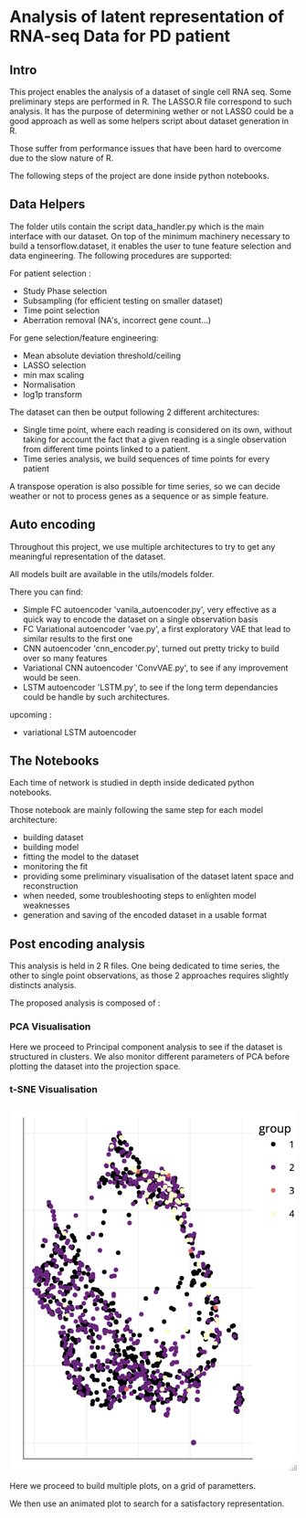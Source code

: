 # Analysis of latent representation of RNA-seq Data for PD patient


## Intro 

This project enables the analysis of a dataset of single cell RNA seq. Some preliminary steps are performed in R. The LASSO.R file correspond to such analysis. It has the purpose of determining wether or not LASSO could be a good approach as well as some helpers script about dataset generation in R.

Those suffer from performance issues that have been hard to overcome due to the slow nature of R.

The following steps of the project are done inside python notebooks.

 
## Data Helpers

The folder utils contain the script data_handler.py which is the main interface with our dataset.
On top of the minimum machinery necessary to build a tensorflow.dataset, it enables the user to tune feature selection and data engineering.
The following procedures are supported:


For patient selection :

- Study Phase selection
- Subsampling (for efficient testing on smaller dataset)
- Time point selection
- Aberration removal (NA's, incorrect gene count...)


For gene selection/feature engineering:

- Mean absolute deviation threshold/ceiling
- LASSO selection
- min max scaling
- Normalisation
- log1p transform

The dataset can then be output following 2 different architectures:

- Single time point, where each reading is considered on its own, without taking for account the fact that a given reading is a single observation from different time points linked to a patient.
- Time series analysis, we build sequences of time points for every patient

A transpose operation is also possible for time series, so we can decide weather or not to process genes as a sequence or as simple feature.


## Auto encoding

Throughout this project, we use multiple architectures to try to get any meaningful representation of the dataset.

All models built are available in the utils/models folder.

There you can find:

- Simple FC autoencoder 'vanila_autoencoder.py', very effective as a quick way to encode the dataset on a single observation basis
- FC Variational autoencoder 'vae.py', a first exploratory VAE that lead to similar results to the first one
- CNN autoencoder 'cnn_encoder.py', turned out pretty tricky to build over so many features
- Variational CNN autoencoder 'ConvVAE.py', to see if any improvement would be seen.
- LSTM autoencoder 'LSTM.py', to see if the long term dependancies could be handle by such architectures.

upcoming : 
- variational LSTM autoencoder

## The Notebooks

Each time of network is studied in depth inside dedicated python notebooks.

Those notebook are mainly following the same step for each model architecture:

- building dataset
- building model
- fitting the model to the dataset
- monitoring the fit
- providing some preliminary visualisation of the dataset latent space and reconstruction
- when needed, some troubleshooting steps to enlighten model weaknesses
- generation and saving of the encoded dataset in a usable format

## Post encoding analysis

This analysis is held in 2 R files. One being dedicated to time series, the other to single point observations, as those 2 approaches requires slightly distincts analysis.

The proposed analysis is composed of :

### PCA Visualisation

Here we proceed to Principal component analysis to see if the dataset is structured in clusters.
We also monitor different parameters of PCA before plotting the dataset into the projection space.

### t-SNE Visualisation

![t-SNE simple auto encoder on log1p data](img/t-SNE_simple_ae_log1p.png)

Here we proceed to build multiple plots, on a grid of parametters.

We then use an animated plot to search for a satisfactory representation.
